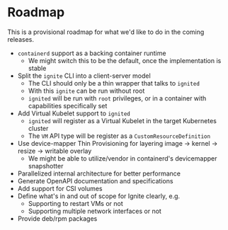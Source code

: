 # Roadmap

This is a provisional roadmap for what we'd like to do in the coming releases.

- `containerd` support as a backing container runtime
  - We might switch this to be the default, once the implementation is stable
- Split the `ignite` CLI into a client-server model
  - The CLI should only be a thin wrapper that talks to `ignited`
  - With this `ignite` can be run without root
  - `ignited` will be run with `root` privileges, or in a container with capabilities specifically set
- Add Virtual Kubelet support to `ignited`
  - `ignited` will register as a Virtual Kubelet in the target Kubernetes cluster
  - The `VM` API type will be register as a `CustomResourceDefinition`
- Use device-mapper Thin Provisioning for layering image -> kernel -> resize -> writable overlay
  - We might be able to utilize/vendor in containerd's devicemapper snapshotter
- Parallelized internal architecture for better performance
- Generate OpenAPI documentation and specifications
- Add support for CSI volumes
- Define what's in and out of scope for Ignite clearly, e.g.
  - Supporting to restart VMs or not
  - Supporting multiple network interfaces or not
- Provide deb/rpm packages
